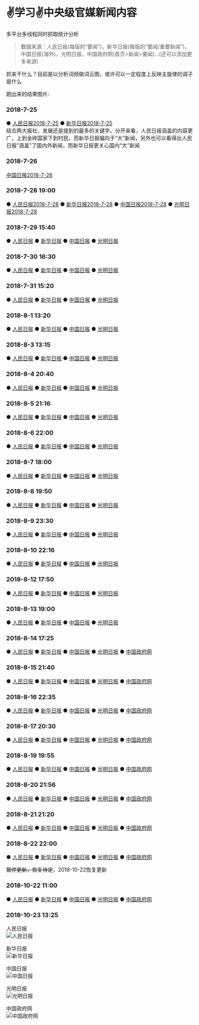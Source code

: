 # ✌学习✌中央级官媒新闻内容
多平台多线程同时抓取统计分析

> 数据来源：人民日报(每版的“要闻”)，新华日报(每版的“要闻/重要新闻”)，中国日报(海外)，光明日报，中国政府网(首页>新闻>要闻)…(还可以添加更多来源)

抓来干什么？目前是以分析词频做词云图，或许可以一定程度上反映主旋律的调子是什么

跑出来的结果图片:

### 2018-7-25  
●	[人民日报2018-7-25](http://ww1.sinaimg.cn/large/005WOYz1ly1ftmce6eesxj30uk0i2jwi.jpg)
●	[新华日报2018-7-25](http://ww1.sinaimg.cn/large/005WOYz1ly1ftmcek1nv0j30uk0i2ae5.jpg)</br>
结合两大报社，发展还是提到的最多的关键字。分开来看，人民日报涵盖的内容更广，上到金砖国家下到村民，而新华日报偏向于“大”新闻，另外也可以看得出人民日报“涵盖”了国内外新闻，而新华日报更关心国内“大”新闻  
### 2018-7-26  
[中国日报2018-7-26](http://ww1.sinaimg.cn/large/005WOYz1ly1ftne3mnl6fj30uk0i2tdc.jpg)  
### 2018-7-28 19:00  
●	[人民日报2018-7-28](http://ww1.sinaimg.cn/large/005WOYz1ly1ftps19akfzj30uk0i2q80.jpg)
●	[新华日报2018-7-28](http://ww1.sinaimg.cn/large/005WOYz1ly1ftps24h4ibj30uk0i2q8p.jpg)
●	[中国日报2018-7-28](http://ww1.sinaimg.cn/large/005WOYz1ly1ftps2gb2wmj30uk0i2q7h.jpg)
●	[光明日报2018-7-28](http://ww1.sinaimg.cn/large/005WOYz1ly1ftps2wc8zpj30uk0i2afq.jpg)  
### 2018-7-29 15:40  
●	[人民日报](http://ww1.sinaimg.cn/large/005WOYz1ly1ftqs2q1grkj30uk0i2tds.jpg)
●	[新华日报](http://ww1.sinaimg.cn/large/005WOYz1ly1ftqs32rfc1j30uk0i20y0.jpg)
●	[中国日报](http://ww1.sinaimg.cn/large/005WOYz1ly1ftqs3yc3m0j30uk0i278q.jpg)
●	[光明日报](http://ww1.sinaimg.cn/large/005WOYz1ly1ftqs46rzs5j30uk0i242a.jpg)</br>
### 2018-7-30 16:30  
●	[人民日报](http://ww1.sinaimg.cn/large/005WOYz1ly1ftrywz92xij30uk0i2gpf.jpg)
●	[新华日报](http://ww1.sinaimg.cn/large/005WOYz1ly1ftryyytywij30uk0i241j.jpg)
●	[中国日报](http://ww1.sinaimg.cn/large/005WOYz1ly1ftryzbk3ynj30uk0i243a.jpg)
●	[光明日报](http://ww1.sinaimg.cn/large/005WOYz1ly1ftryzhnlysj30uk0i2wjb.jpg)</br>
### 2018-7-31 15:20  
●	[人民日报](http://ww1.sinaimg.cn/large/005WOYz1ly1ftt2ivk4qpj30uk0i2wji.jpg)
●	[新华日报](http://ww1.sinaimg.cn/large/005WOYz1ly1ftt2j5kry3j30uk0i2n21.jpg)
●	[中国日报](http://ww1.sinaimg.cn/large/005WOYz1ly1ftt2jeb0f9j30uk0i2jw4.jpg)
●	[光明日报](http://ww1.sinaimg.cn/large/005WOYz1ly1ftt2jm1c49j30uk0i2te5.jpg)</br>
### 2018-8-1 13:20  
●	[人民日报](http://ww1.sinaimg.cn/large/005WOYz1ly1ftu4q9n8imj30uk0i2tdm.jpg)
●	[新华日报](http://ww1.sinaimg.cn/large/005WOYz1ly1ftu4ry0cidj30uk0i2aez.jpg)
●	[中国日报](http://ww1.sinaimg.cn/large/005WOYz1ly1ftu4s6ke18j30uk0i2jvj.jpg)
●	[光明日报](http://ww1.sinaimg.cn/large/005WOYz1ly1ftu4sen3smj30uk0i243u.jpg)</br>
### 2018-8-3 13:15  
●	[人民日报](http://ww1.sinaimg.cn/large/005WOYz1ly1ftwfx5ovm2j30uk0i2jvu.jpg)
●	[新华日报](http://ww1.sinaimg.cn/large/005WOYz1ly1ftwfx9g79yj30uk0i278e.jpg)
●	[中国日报](http://ww1.sinaimg.cn/large/005WOYz1ly1ftwfxqbtrwj30uk0i2q7x.jpg)
●	[光明日报](http://ww1.sinaimg.cn/large/005WOYz1ly1ftwfxx43xrj30uk0i2afj.jpg)</br>
### 2018-8-4 20:40   
●	[人民日报](http://ww1.sinaimg.cn/large/005WOYz1ly1ftxya13fupj30uk0i2dl9.jpg)
●	[新华日报](http://ww1.sinaimg.cn/large/005WOYz1ly1ftxyc5u9aej30uk0i2dl8.jpg)
●	[中国日报](http://ww1.sinaimg.cn/large/005WOYz1ly1ftxyc812ucj30uk0i2n1p.jpg)
●	[光明日报](http://ww1.sinaimg.cn/large/005WOYz1ly1ftxycfnilxj30uk0i2tdw.jpg)  
### 2018-8-5 21:16  
●	[人民日报](http://ww1.sinaimg.cn/large/005WOYz1ly1ftz4zrr59yj30uk0i243q.jpg)
●	[新华日报](http://ww1.sinaimg.cn/large/005WOYz1ly1ftz4zuvo9bj30uk0i2793.jpg)
●	[中国日报](http://ww1.sinaimg.cn/large/005WOYz1ly1ftz503ts0bj30uk0i2dkd.jpg)
●	[光明日报](http://ww1.sinaimg.cn/large/005WOYz1ly1ftz506akf7j30uk0i2jww.jpg)  
### 2018-8-6 22:00  
●	[人民日报](http://ww1.sinaimg.cn/large/005WOYz1ly1fu0btf7m93j30uk0i2ter.jpg)
●	[新华日报](http://ww1.sinaimg.cn/large/005WOYz1ly1fu0bulm3dtj30uk0i2jt3.jpg)
●	[中国日报](http://ww1.sinaimg.cn/large/005WOYz1ly1fu0buo36k4j30uk0i278x.jpg)
●	[光明日报](http://ww1.sinaimg.cn/large/005WOYz1ly1fu0buxnnw8j30uk0i2dka.jpg)  
### 2018-8-7 18:00  
●	[人民日报](http://ww1.sinaimg.cn/large/005WOYz1ly1fu1anjlzalj30uk0i2jx5.jpg)
●	[新华日报](http://ww1.sinaimg.cn/large/005WOYz1ly1fu1apjwpqej30uk0i2td5.jpg)
●	[中国日报](http://ww1.sinaimg.cn/large/005WOYz1ly1fu1apmkcjzj30uk0i2jvu.jpg)
●	[光明日报](http://ww1.sinaimg.cn/large/005WOYz1ly1fu1apw14o7j30uk0i2jt2.jpg)  
### 2018-8-8 19:50  
●	[人民日报](http://ww1.sinaimg.cn/large/005WOYz1ly1fu2ja1l1tgj30uk0i244c.jpg)
●	[新华日报](http://ww1.sinaimg.cn/large/005WOYz1ly1fu2jbce1vuj30uk0i2adn.jpg)
●	[中国日报](http://ww1.sinaimg.cn/large/005WOYz1ly1fu2jbhar9lj30uk0i2q7m.jpg)
●	[光明日报](http://ww1.sinaimg.cn/large/005WOYz1ly1fu2jbo0rtkj30uk0i2jwv.jpg)  
### 2018-8-9 23:30  
●	[人民日报](http://ww1.sinaimg.cn/large/005WOYz1ly1fu3vfasdkzj30uk0i2te4.jpg)
●	[新华日报](http://ww1.sinaimg.cn/large/005WOYz1ly1fu3vfmkvonj30uk0i243b.jpg)
●	[中国日报](http://ww1.sinaimg.cn/large/005WOYz1ly1fu3vfpn27ej30uk0i2wiv.jpg)
●	[光明日报](http://ww1.sinaimg.cn/large/005WOYz1ly1fu3vg2pp2rj30uk0i2tcd.jpg)  
### 2018-8-10 22:16  
●	[人民日报](http://ww1.sinaimg.cn/large/005WOYz1ly1fu4yt7bhlrj30uk0i2tdq.jpg)
●	[新华日报](http://ww1.sinaimg.cn/large/005WOYz1ly1fu4yukaonrj30uk0i2790.jpg)
●	[中国日报](http://ww1.sinaimg.cn/large/005WOYz1ly1fu4yuobhgjj30uk0i2tdd.jpg)
●	[光明日报](http://ww1.sinaimg.cn/large/005WOYz1ly1fu4yuxl8h0j30uk0i243k.jpg)  
### 2018-8-12 17:50  
●	[人民日报](http://ww1.sinaimg.cn/large/005WOYz1ly1fu72ges7ifj30uk0i2gqs.jpg)
●	[新华日报](http://ww1.sinaimg.cn/large/005WOYz1ly1fu72i6zi62j30uk0i2q72.jpg)
●	[中国日报](http://ww1.sinaimg.cn/large/005WOYz1ly1fu72i9nj9dj30uk0i278w.jpg)
●	[光明日报](http://ww1.sinaimg.cn/large/005WOYz1ly1fu72ihhr2lj30uk0i279w.jpg)  
### 2018-8-13 19:00  
●	[人民日报](http://ww1.sinaimg.cn/large/005WOYz1ly1fu89zbwv7yj30uk0i2gr1.jpg)
●	[新华日报](http://ww1.sinaimg.cn/large/005WOYz1ly1fu8a0j962rj30uk0i2djw.jpg)
●	[中国日报](http://ww1.sinaimg.cn/large/005WOYz1ly1fu8a0kygqaj30uk0i2aej.jpg)
●	[光明日报](http://ww1.sinaimg.cn/large/005WOYz1ly1fu8a0v20eoj30uk0i2aej.jpg)  
### 2018-8-14 17:25  
●	[人民日报](http://ww1.sinaimg.cn/large/005WOYz1ly1fu9d63cu7oj30uk0i2n2x.jpg)
●	[新华日报](http://ww1.sinaimg.cn/large/005WOYz1ly1fu9d65rea5j30uk0i2dkq.jpg)
●	[中国日报](http://ww1.sinaimg.cn/large/005WOYz1ly1fu9d6h5jgej30uk0i20x5.jpg)
●	[光明日报](http://ww1.sinaimg.cn/large/005WOYz1ly1fu9d6jaiqdj30uk0i20wu.jpg)
●	[中国政府网](http://ww1.sinaimg.cn/large/005WOYz1ly1fu9d6r96mvj30uk0i2tdj.jpg)  
### 2018-8-15 21:40  
●	[人民日报](http://ww1.sinaimg.cn/large/005WOYz1ly1fuapyvkm41j30uk0i2q8l.jpg)
●	[新华日报](http://ww1.sinaimg.cn/large/005WOYz1ly1fuapz4we1zj30uk0i2n29.jpg)
●	[中国日报](http://ww1.sinaimg.cn/large/005WOYz1ly1fuapz95qokj30uk0i2wil.jpg)
●	[光明日报](http://ww1.sinaimg.cn/large/005WOYz1ly1fuapzrhdfkj30uk0i2dkm.jpg)
●	[中国政府网](http://ww1.sinaimg.cn/large/005WOYz1ly1fuapzu2s9yj30uk0i2n26.jpg)  
### 2018-8-16 22:35  
●	[人民日报](http://ww1.sinaimg.cn/large/005WOYz1ly1fubx3wygfij30uk0i279l.jpg)
●	[新华日报](http://ww1.sinaimg.cn/large/005WOYz1ly1fubx45ebwpj30uk0i2jux.jpg)
●	[中国日报](http://ww1.sinaimg.cn/large/005WOYz1ly1fubx476tcuj30uk0i2td4.jpg)
●	[光明日报](http://ww1.sinaimg.cn/large/005WOYz1ly1fubx4fxbmbj30uk0i2q6k.jpg)
●	[中国政府网](http://ww1.sinaimg.cn/large/005WOYz1ly1fubx4hu80xj30uk0i2jwe.jpg)  
### 2018-8-17 20:30  
●	[人民日报](http://ww1.sinaimg.cn/large/005WOYz1ly1fucz2ovwlqj30uk0i2gqr.jpg)
●	[新华日报](http://ww1.sinaimg.cn/large/005WOYz1ly1fucz3vk5udj30uk0i2dkv.jpg)
●	[中国日报](http://ww1.sinaimg.cn/large/005WOYz1ly1fucz3xpzjnj30uk0i2q7m.jpg)
●	[光明日报](http://ww1.sinaimg.cn/large/005WOYz1ly1fucz49d994j30uk0i2q7t.jpg)
●	[中国政府网](http://ww1.sinaimg.cn/large/005WOYz1ly1fucz4awjy0j30uk0i2n2w.jpg)  
### 2018-8-19 19:55  
●	[人民日报](http://ww1.sinaimg.cn/large/005WOYz1ly1fuf9d5oy0bj30uk0i2tce.jpg)
●	[新华日报](http://ww1.sinaimg.cn/large/005WOYz1ly1fuf9dvb43ij30uk0i2te2.jpg)
●	[中国日报](http://ww1.sinaimg.cn/large/005WOYz1ly1fuf9di1s7zj30uk0i2dkj.jpg)
●	[光明日报](http://ww1.sinaimg.cn/large/005WOYz1ly1fuf9e2t3v5j30uk0i2434.jpg)
●	[中国政府网](http://ww1.sinaimg.cn/large/005WOYz1ly1fuf9e48altj30uk0i2q87.jpg)  
### 2018-8-20 21:56  
●	[人民日报](http://ww1.sinaimg.cn/large/005WOYz1ly1fugif45zx6j30uk0i241r.jpg)
●	[新华日报](http://ww1.sinaimg.cn/large/005WOYz1ly1fugigbqfg3j30uk0i2gqg.jpg)
●	[中国日报](http://ww1.sinaimg.cn/large/005WOYz1ly1fugigdq1b6j30uk0i242o.jpg)
●	[光明日报](http://ww1.sinaimg.cn/large/005WOYz1ly1fugigns5opj30uk0i2792.jpg)
●	[中国政府网](http://ww1.sinaimg.cn/large/005WOYz1ly1fugigp2lhwj30uk0i2n2h.jpg)  
### 2018-8-21 21:20  
●	[人民日报](http://ww1.sinaimg.cn/large/005WOYz1ly1fuhn05mi9ej30uk0i2449.jpg)
●	[新华日报](http://ww1.sinaimg.cn/large/005WOYz1ly1fuhn0glz0zj30uk0i2tdt.jpg)
●	[中国日报](http://ww1.sinaimg.cn/large/005WOYz1ly1fuhn0hrt14j30uk0i2jvx.jpg)
●	[光明日报](http://ww1.sinaimg.cn/large/005WOYz1ly1fuhn0pp6hlj30uk0i2q85.jpg)
●	[中国政府网](http://ww1.sinaimg.cn/large/005WOYz1ly1fuhn0r8fejj30uk0i2jw0.jpg)  
### 2018-8-22 22:00  
●	[人民日报](http://ww1.sinaimg.cn/large/005WOYz1ly1fuittislrtj30uk0i243s.jpg)
●	[新华日报](http://ww1.sinaimg.cn/large/005WOYz1ly1fuittl44qmj30uk0i2jva.jpg)
●	[中国日报](http://ww1.sinaimg.cn/large/005WOYz1ly1fuittsfj60j30uk0i2gps.jpg)
●	[光明日报](http://ww1.sinaimg.cn/large/005WOYz1ly1fuittvbmtaj30uk0i2jvy.jpg)
●	[中国政府网](http://ww1.sinaimg.cn/large/005WOYz1ly1fuitu34rtnj30uk0i2q7u.jpg)  

~~暂停更新，恢复待定~~，2018-10-22恢复更新

### 2018-10-22 11:00  
●	[人民日报](http://ww1.sinaimg.cn/large/007fldCely1fwgtnj0yu8j30uk0i2afg.jpg)
●	[新华日报](http://ww1.sinaimg.cn/large/007fldCely1fwgtnw3wi3j30uk0i243b.jpg)
●	[中国日报](http://ww1.sinaimg.cn/large/007fldCely1fwgto33cc4j30uk0i2q7p.jpg)
●	[光明日报](http://ww1.sinaimg.cn/large/007fldCely1fwgto7lgcoj30uk0i2wjd.jpg)
●	[中国政府网](http://ww1.sinaimg.cn/large/007fldCely1fwgtoh5brsj30uk0i2tda.jpg)  
### 2018-10-23 13:25  
人民日报  
![人民日报](http://ww1.sinaimg.cn/large/007fldCely1fwi3dh11umj30uk0i243m.jpg)  

新华日报  
![新华日报](http://ww1.sinaimg.cn/large/007fldCely1fwi3dtks3wj30uk0i2764.jpg)  

中国日报  
![中国日报](http://ww1.sinaimg.cn/large/007fldCely1fwi3dwl4qtj30uk0i2jvv.jpg)  

光明日报  
![光明日报](http://ww1.sinaimg.cn/large/007fldCely1fwi3e7csy8j30uk0i2djo.jpg)  

中国政府网  
![中国政府网](http://ww1.sinaimg.cn/large/007fldCely1fwi3e8t42rj30uk0i279r.jpg)  
